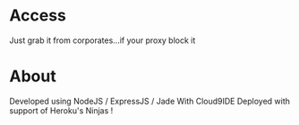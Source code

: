 # Access

Just grab it from corporates...if your proxy block it

# About

Developed using NodeJS / ExpressJS / Jade
With Cloud9IDE
Deployed with support of Heroku's Ninjas !
